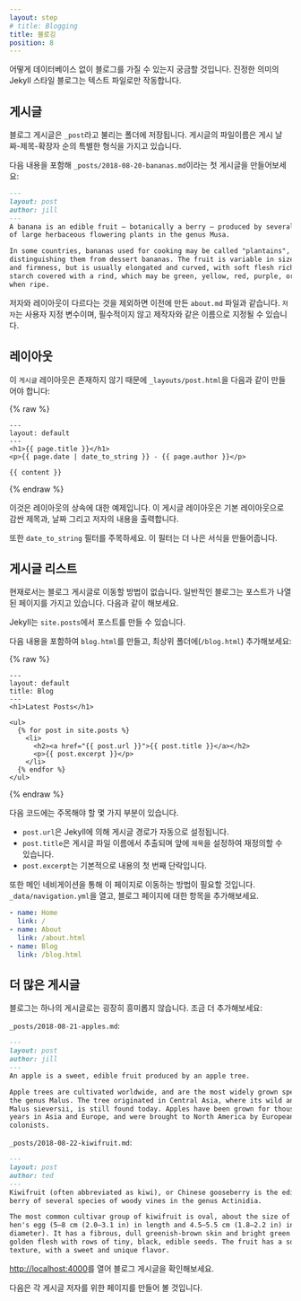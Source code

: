 ```yaml
---
layout: step
# title: Blogging
title: 블로깅
position: 8
---
```

<!-- You might be wondering how you can have a blog without a database. In true
Jekyll style, blogging is powered by text files only. -->
어떻게 데이터베이스 없이 블로그를 가질 수 있는지 궁금할 것입니다.
진정한 의미의 Jekyll 스타일 블로그는 텍스트 파일로만 작동합니다.

<!-- ## Posts -->
## 게시글

<!-- Blog posts live in a folder called `_posts`. The filename for posts have a
special format: the publish date, then a title, followed by an extension. -->
블로그 게시글은 `_post`라고 불리는 폴더에 저장됩니다.
게시글의 파일이름은 게시 날짜-제목-확장자 순의 특별한 형식을 가지고 있습니다.

<!-- Create your first post at `_posts/2018-08-20-bananas.md` with the
following content: -->
다음 내용을 포함해 `_posts/2018-08-20-bananas.md`이라는 첫 게시글을 만들어보세요:

```markdown
---
layout: post
author: jill
---
A banana is an edible fruit – botanically a berry – produced by several kinds
of large herbaceous flowering plants in the genus Musa.

In some countries, bananas used for cooking may be called "plantains",
distinguishing them from dessert bananas. The fruit is variable in size, color,
and firmness, but is usually elongated and curved, with soft flesh rich in
starch covered with a rind, which may be green, yellow, red, purple, or brown
when ripe.
```
<!-- 
This is like the `about.md` you created before except it has an author and
a different layout. `author` is a custom variable, it's not required and could
have been named something like `creator`. -->
저자와 레이아웃이 다르다는 것을 제외하면 이전에 만든 `about.md` 파일과 같습니다.
`저자`는 사용자 지정 변수이며, 필수적이지 않고 제작자와 같은 이름으로 지정될 수 있습니다.

<!-- ## Layout -->
## 레이아웃

<!-- The `post` layout doesn't exist so you'll need to create it at
`_layouts/post.html` with the following content: -->
이 `게시글` 레이아웃은 존재하지 않기 때문에 `_layouts/post.html`을 다음과 같이 만들어야 합니다:

{% raw %}
```liquid
---
layout: default
---
<h1>{{ page.title }}</h1>
<p>{{ page.date | date_to_string }} - {{ page.author }}</p>

{{ content }}
```
{% endraw %}

<!-- This is an example of layout inheritance. The post layout outputs the title,
date, author and content body which is wrapped by the default layout. -->
이것은 레이아웃의 상속에 대한 예제입니다. 이 게시글 레이아웃은 기본 레이아웃으로 감싼 제목과,
날짜 그리고 저자의 내용을 출력합니다.

<!-- Also note the `date_to_string` filter, this formats a date into a nicer format. -->
또한 `date_to_string` 필터를 주목하세요. 이 필터는 더 나은 서식을 만들어줍니다.

<!-- ## List posts -->
## 게시글 리스트

<!-- There's currently no way to navigate to the blog post. Typically a blog has a
page which lists all the posts, let's do that next. -->
현재로서는 블로그 게시글로 이동할 방법이 없습니다.
일반적인 블로그는 포스트가 나열된 페이지를 가지고 있습니다. 다음과 같이 해보세요.


<!-- Jekyll makes posts available at `site.posts`. -->
Jekyll는 `site.posts`에서 포스트를 만들 수 있습니다.

<!-- Create `blog.html` in your root (`/blog.html`) with the following content: -->
다음 내용을 포함하여 `blog.html`를 만들고, 최상위 폴더에(`/blog.html`) 추가해보세요:

{% raw %}
```liquid
---
layout: default
title: Blog
---
<h1>Latest Posts</h1>

<ul>
  {% for post in site.posts %}
    <li>
      <h2><a href="{{ post.url }}">{{ post.title }}</a></h2>
      <p>{{ post.excerpt }}</p>
    </li>
  {% endfor %}
</ul>
```
{% endraw %}

<!-- There's a few things to note with this code: -->
다음 코드에는 주목해야 할 몇 가지 부분이 있습니다.

<!-- * `post.url` is automatically set by Jekyll to the output path of the post
* `post.title` is pulled from the post filename and can be overridden by
setting `title` in front matter
* `post.excerpt` is the first paragraph of content by default -->
* `post.url`은 Jekyll에 의해 게시글 경로가 자동으로 설정됩니다.
* `post.title`은 게시글 파일 이름에서 추출되며 앞에 `제목`을 설정하여 재정의할 수 있습니다.
* `post.excerpt`는 기본적으로 내용의 첫 번째 단락입니다.

<!-- You also need a way to navigate to this page through the main navigation. Open
`_data/navigation.yml` and add an entry for the blog page: -->
또한 메인 네비게이션을 통해 이 페이지로 이동하는 방법이 필요할 것입니다.
`_data/navigation.yml`을 열고, 블로그 페이지에 대한 항목을 추가해보세요.

```yaml
- name: Home
  link: /
- name: About
  link: /about.html
- name: Blog
  link: /blog.html
```

<!-- ## More posts -->
## 더 많은 게시글

<!-- A blog isn't very exciting with a single post. Add a few more: -->
블로그는 하나의 게시글로는 굉장히 흥미롭지 않습니다. 조금 더 추가해보세요:

`_posts/2018-08-21-apples.md`:

```markdown
---
layout: post
author: jill
---
An apple is a sweet, edible fruit produced by an apple tree.

Apple trees are cultivated worldwide, and are the most widely grown species in
the genus Malus. The tree originated in Central Asia, where its wild ancestor,
Malus sieversii, is still found today. Apples have been grown for thousands of
years in Asia and Europe, and were brought to North America by European
colonists.
```

`_posts/2018-08-22-kiwifruit.md`:

```markdown
---
layout: post
author: ted
---
Kiwifruit (often abbreviated as kiwi), or Chinese gooseberry is the edible
berry of several species of woody vines in the genus Actinidia.

The most common cultivar group of kiwifruit is oval, about the size of a large
hen's egg (5–8 cm (2.0–3.1 in) in length and 4.5–5.5 cm (1.8–2.2 in) in
diameter). It has a fibrous, dull greenish-brown skin and bright green or
golden flesh with rows of tiny, black, edible seeds. The fruit has a soft
texture, with a sweet and unique flavor.
```

<!-- Open <a href="http://localhost:4000" target="_blank" data-proofer-ignore>http://localhost:4000</a>
and have a look through your blog posts. -->
<a href="http://localhost:4000" target="_blank" data-proofer-ignore>http://localhost:4000</a>를 열어
블로그 게시글을 확인해보세요.

<!-- Next we'll focus on creating a page for each post author. -->
다음은 각 게시글 저자를 위한 페이지를 만들어 볼 것입니다.
